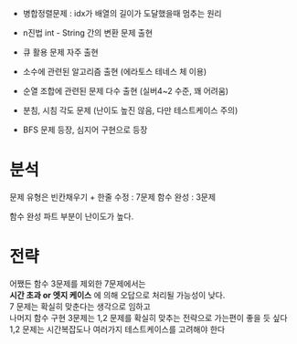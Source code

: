 - 병합정렬문제 : idx가 배열의 길이가 도달했을때 멈추는 원리

- n진법 int - String 간의 변환 문제 출현
- 큐 활용 문제 자주 출현
- 소수에 관련된 알고리즘 출현 (에라토스 테네스 체 이용)
- 순열 조합에 관련된 문제 다수 출현 (실버4~2 수준, 꽤 어려움)
- 분침, 시침 각도 문제 (난이도 높진 않음, 다만 테스트케이스 주의)
- BFS 문제 등장, 심지어 구현으로 등장

# 분석
문제 유형은
빈칸채우기 + 한줄 수정 : 7문제
함수 완성 : 3문제

함수 완성 파트 부분이 난이도가 높다.

# 전략
어쨌든 함수 3문제를 제외한 7문제에서는<br>
<strong>시간 초과 or 엣지 케이스</strong> 에 의해 오답으로 처리될 가능성이 낮다.<br>
7 문제는 확실히 맞춘다는 생각으로 임하고<br>
나머지 함수 구현 3문제는 1,2 문제를 확실히 맞추는 전략으로 가는편이 좋을 듯 싶다<br>
1,2 문제는 시간복잡도나 여러가지 테스트케이스를 고려해야 한다<br>
